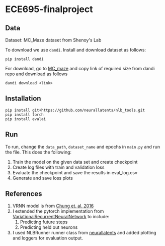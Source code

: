 # ECE695-finalproject

## Data 
Dataset: MC_Maze dataset from Shenoy's Lab

To download we use ```dandi```. Install and download dataset as follows:

```
pip install dandi
```
For download, go to [MC_maze](https://neurallatents.github.io/datasets#mcmaze) and copy link of required size from dandi repo and download as follows
```
dandi download <link>
```

## Installation
```
pip install git+https://github.com/neurallatents/nlb_tools.git
pip install torch
pip install evalai
```
## Run
To run, change the `data_path`, `dataset_name` and epochs  in `main.py` and run the file.
This does the following:
1. Train the model on the given data set and create checkpoint
2. Create log files with train and validation loss
3. Evaluate the checkpoint and save the results in eval_log.csv
4. Generate and save loss plots


## References
1. VRNN model is from [Chung et. al. 2016](https://arxiv.org/abs/1506.02216)
2. I extended the pytorch implementation from [VariationalRecurrentNeuralNetwork](https://github.com/emited/VariationalRecurrentNeuralNetwork) to include:
    1. Predicting future steps 
    2. Predicting held out neurons
3. I used NLBRunner runner class from [neurallatents](https://github.com/neurallatents/nlb_workshop) and added plotting and loggers for evaluation output.